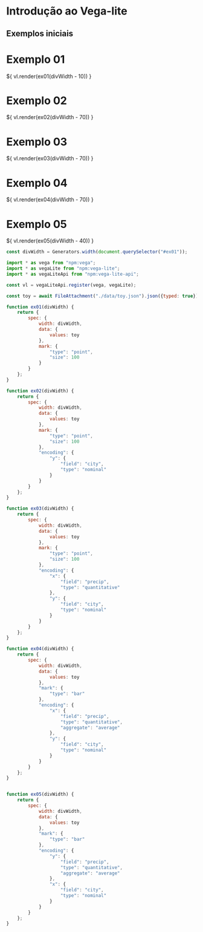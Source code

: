 # Introdução ao Vega-lite

## Exemplos iniciais

<div class="grid grid-cols-2">
    <div id="ex01" class="card">
        <h1>Exemplo 01</h1>
        <div style="width: 100%; margin-top: 15px;">
            ${ vl.render(ex01(divWidth - 10)) }
        </div>
    </div>
    <div id="ex02" class="card">
        <h1>Exemplo 02</h1>
        <div style="width: 100%; margin-top: 15px;">
            ${ vl.render(ex02(divWidth - 70)) }
        </div>
    </div>
    <div id="ex03" class="card">
        <h1>Exemplo 03</h1>
        <div style="width: 100%; margin-top: 15px;">
            ${ vl.render(ex03(divWidth - 70)) }
        </div>
    </div>
    <div id="ex04" class="card">
        <h1>Exemplo 04</h1>
        <div style="width: 100%; margin-top: 15px;">
            ${ vl.render(ex04(divWidth - 70)) }
        </div>
    </div>
</div>

<div class="grid grid-cols-2">
    <div  id="ex05" class="card">
        <h1>Exemplo 05</h1>
        <div style="width: 100%; margin-top: 15px;">
            ${ vl.render(ex05(divWidth - 40)) }
        </div>
    </div>
</div>


```js
const divWidth = Generators.width(document.querySelector("#ex01"));

```


```js
import * as vega from "npm:vega";
import * as vegaLite from "npm:vega-lite";
import * as vegaLiteApi from "npm:vega-lite-api";

const vl = vegaLiteApi.register(vega, vegaLite);

const toy = await FileAttachment("./data/toy.json").json({typed: true});

function ex01(divWidth) {
    return {
        spec: {
            width: divWidth,
            data: {
                values: toy
            },
            mark: {
                "type": "point",
                "size": 100
            }
        }
    };
}

function ex02(divWidth) {
    return {
        spec: {
            width: divWidth,
            data: {
                values: toy
            },
            mark: {
                "type": "point",
                "size": 100
            },
            "encoding": {
                "y": {
                    "field": "city",
                    "type": "nominal"
                }
            }
        }
    };
}

function ex03(divWidth) {
    return {
        spec: {
            width: divWidth,
            data: {
                values: toy
            },
            mark: {
                "type": "point",
                "size": 100
            },
            "encoding": {
                "x": {
                    "field": "precip",
                    "type": "quantitative"
                },
                "y": {
                    "field": "city",
                    "type": "nominal"
                }
            }
        }
    };
}

function ex04(divWidth) {
    return {
        spec: {
            width: divWidth,
            data: {
                values: toy
            },
            "mark": {
                "type": "bar"
            },
            "encoding": {
                "x": {
                    "field": "precip",
                    "type": "quantitative",
                    "aggregate": "average"
                },
                "y": {
                    "field": "city",
                    "type": "nominal"
                }
            }
        }
    };
}


function ex05(divWidth) {
    return {
        spec: {
            width: divWidth,
            data: {
                values: toy
            },
            "mark": {
                "type": "bar"
            },
            "encoding": {
                "y": {
                    "field": "precip",
                    "type": "quantitative",
                    "aggregate": "average"
                },
                "x": {
                    "field": "city",
                    "type": "nominal"
                }
            }
        }
    };
}
```